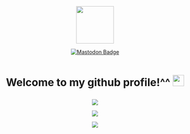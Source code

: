 <div id="header" align="center">
  <img src="https://media.tenor.com/dVVvVxCTXBMAAAAi/akirambow-smile-person.gif" width="100"/>
</div>
<div id="badges">
 <p align='center'> <a href="https://piaille.fr/@st4lwolf">
    <img src="https://img.shields.io/badge/mastodon-purple?style=for-the-badge&logo=mastodon&logoColor=white" alt="Mastodon Badge"/>
   </a></p>
</div>
<p align='center'><img src="https://komarev.com/ghpvc/?username=Malwprotector&style=flat-square&color=blue" alt=""/></p>
<h1><p align='center'>
  Welcome to my github profile!^^
  <img src="https://media.giphy.com/media/hvRJCLFzcasrR4ia7z/giphy.gif" width="30px"/>
  </p></h1>
<p align="center">
<img src="https://github-readme-stats.vercel.app/api?username=Malwprotector&theme=dark&show_icons=true"/>
</p>
<p align="center">
<img src="http://github-readme-streak-stats.herokuapp.com?user=Malwprotector&theme=dark&hide_border=true&mode=weekly"/>
</p>
<p align="center">
<img src="https://github-readme-stats.vercel.app/api/top-langs/?username=Malwprotector&exclude_repo=mc-seed-converter&theme=dark&langs_count=10"/>

</p>
